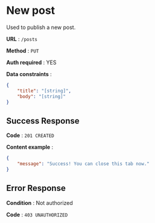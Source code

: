 # New post

Used to publish a new post.

**URL** : `/posts`

**Method** : `PUT`

**Auth required** : YES

**Data constraints** :

```json
{
    "title": "[string]",
    "body": "[string]"
}
```

## Success Response

**Code** : `201 CREATED`

**Content example** :

```json
{
    "message": "Success! You can close this tab now."
}
```

## Error Response

**Condition** : Not authorized

**Code** : `403 UNAUTHORIZED`
